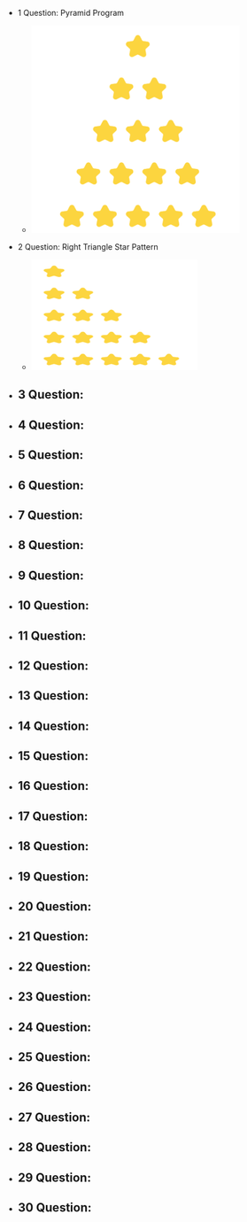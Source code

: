 - 1 Question: Pyramid Program
  - ![alt text](image.png)

- 2 Question: Right Triangle Star Pattern
  - <img src="image-1.png" alt="Alt text" width="300" height="200">


- 3 Question:
  -

- 4 Question:
  -

- 5 Question:
  -

- 6 Question:
  -

- 7 Question:
  -

- 8 Question:
  -

- 9 Question:
  -

- 10 Question:
  -

- 11 Question:
  -

- 12 Question:
  -

- 13 Question:
  -

- 14 Question:
  -

- 15 Question:
  -

- 16 Question:
  -

- 17 Question:
  -

- 18 Question:
  -

- 19 Question:
  -

- 20 Question:
  -

- 21 Question:
  -

- 22 Question:
  -

- 23 Question:
  -

- 24 Question:
  -

- 25 Question:
  -

- 26 Question:
  -

- 27 Question:
  -

- 28 Question:
  -

- 29 Question:
  -

- 30 Question:
  -
